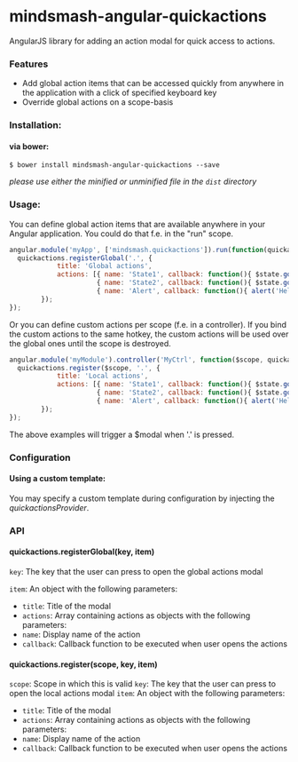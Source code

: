 # mindsmash-angular-quickactions
AngularJS library for adding an action modal for quick access to actions.

### Features
- Add global action items that can be accessed quickly from anywhere in the application with a click of specified keyboard key
- Override global actions on a scope-basis

### Installation:

#### via bower:

```
$ bower install mindsmash-angular-quickactions --save
```

*please use either the minified or unminified file in the `dist` directory*

### Usage:

You can define global action items that are available anywhere in your Angular application. You could do that f.e. in the "run" scope.

```js
angular.module('myApp', ['mindsmash.quickactions']).run(function(quickactions){
  quickactions.registerGlobal('.', {
			title: 'Global actions',
			actions: [{ name: 'State1', callback: function(){ $state.go('state1'); } },
			          { name: 'State2', callback: function(){ $state.go('state2'); } },
			          { name: 'Alert', callback: function(){ alert('Hello world'); } }]
		});
});
```

Or you can define custom actions per scope (f.e. in a controller). If you bind the custom actions to the same hotkey, the custom actions will be used over the global ones until the scope is destroyed.

```js
angular.module('myModule').controller('MyCtrl', function($scope, quickactions){
  quickactions.register($scope, '.', {
			title: 'Local actions',
			actions: [{ name: 'State1', callback: function(){ $state.go('state1'); } },
			          { name: 'State2', callback: function(){ $state.go('state2'); } },
			          { name: 'Alert', callback: function(){ alert('Hello world'); } }]
		});
});
```

The above examples will trigger a $modal when '.' is pressed.

### Configuration

#### Using a custom template:

You may specify a custom template during configuration by injecting the *quickactionsProvider*.

### API

#### quickactions.registerGlobal(key, item)

`key`: The key that the user can press to open the global actions modal

`item`: An object with the following parameters:
- `title`: Title of the modal
- `actions`: Array containing actions as objects with the following parameters:
 - `name`: Display name of the action
 - `callback`: Callback function to be executed when user opens the actions

#### quickactions.register(scope, key, item)
`scope`: Scope in which this is valid
`key`: The key that the user can press to open the local actions modal
`item`: An object with the following parameters:
- `title`: Title of the modal
- `actions`: Array containing actions as objects with the following parameters:
 - `name`: Display name of the action
 - `callback`: Callback function to be executed when user opens the actions

